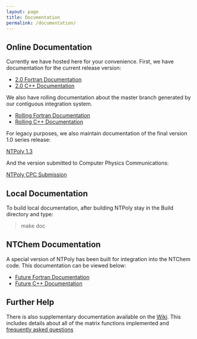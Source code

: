 ```yaml
---
layout: page
title: Documentation
permalink: /documentation/
---
```


## Online Documentation

Currently we have hosted here for your convenience. First, we have documentation
for the current release version:

* [2.0 Fortran Documentation](../doc/2.0/Fortran/index.html)
* [2.0 C++ Documentation](../doc/2.0/CPlusPlus/index.html)

We also have rolling documentation about the master branch generated by our
contiguous integration system.

* [Rolling Fortran Documentation](../doc/master/Fortran/index.html)
* [Rolling C++ Documentation](../doc/master/CPlusPlus/index.html)

For legacy purposes, we also maintain documentation of the final version 1.0
series release:

[NTPoly 1.3](../doc/1.3/index.html)

And the version submitted to Computer Physics Communications:

[NTPoly CPC Submission](../doc/CPC/index.html)

## Local Documentation

To build local documentation, after building NTPoly stay in the Build directory
and type:

> make doc

## NTChem Documentation

A special version of NTPoly has been built for integration into the NTChem
code. This documentation can be viewed below:

* [Future Fortran Documentation](../doc/NTChem/Fortran/index.html)
* [Future C++ Documentation](../doc/NTChem/CPlusPlus/index.html)

## Further Help

There is also supplementary documentation available on the
[Wiki](https://github.com/william-dawson/NTPoly/wiki). This includes details
about all of the matrix functions implemented and
[frequently asked questions](https://github.com/william-dawson/NTPoly/wiki/Frequently-Asked-Questions)
